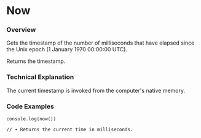 # Now

### Overview
Gets the timestamp of the number of milliseconds that have elapsed since the Unix epoch (1 January 1970 00:00:00 UTC).

Returns the timestamp.

### Technical Explanation

The current timestamp is invoked from the computer's native memory.

### Code Examples



```
console.log(now())

// ➜ Returns the current time in milliseconds.

```
